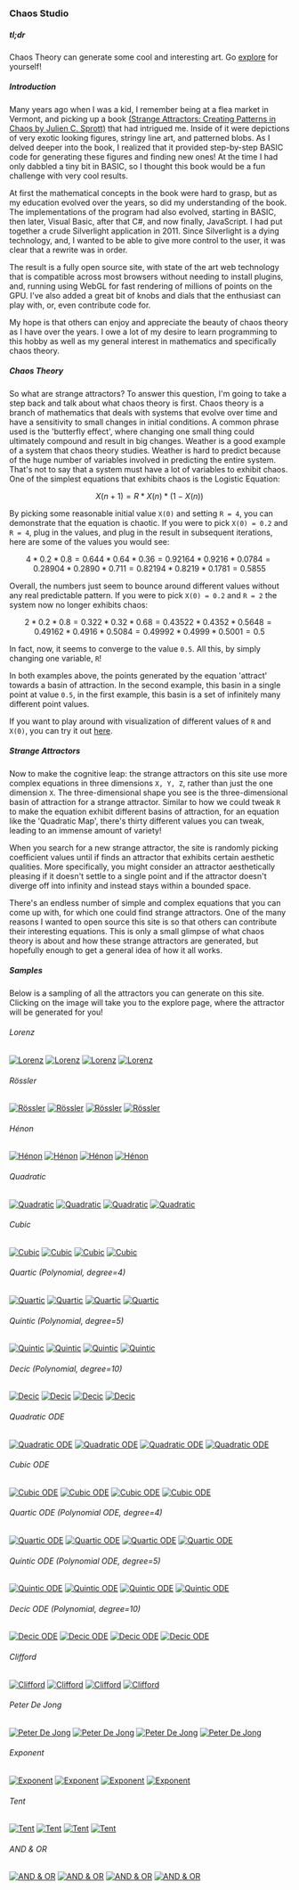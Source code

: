 ### Chaos Studio

##### tl;dr
Chaos Theory can generate some cool and interesting art. Go [explore](http://chaos-stud.io/#/explore) for yourself!

##### Introduction
Many years ago when I was a kid, I remember being at a flea market in Vermont, and picking up a 
book [(Strange Attractors:
Creating Patterns in Chaos by Julien C. Sprott)](http://sprott.physics.wisc.edu/sa.htm) that had intrigued me.  Inside of it were 
depictions of very exotic looking figures, stringy line art, and patterned blobs.  As I delved 
deeper into the book, I realized that it provided step-by-step BASIC code for generating these 
figures and finding new ones!  At the time I had only dabbled a tiny bit in BASIC, so I thought 
this book would be a fun challenge with very cool results.

At first the mathematical concepts in the book were hard to grasp, but as my education evolved 
over the years, so did my understanding of the book.  The implementations of the program had 
also evolved, starting in BASIC, then later, Visual Basic, after that C#, and now finally, 
JavaScript.  I had put together a crude Silverlight application in 2011. Since Silverlight is 
a dying technology, and, I wanted to be able to give more control to the user, it was clear 
that a rewrite was in order.


The result is a fully open source site, with state of the art web technology that is compatible 
across most browsers without needing to install plugins, and, running using WebGL for fast 
rendering of millions of points on the GPU.  I've also added a great bit of knobs and dials that 
the enthusiast can play with, or, even contribute code for.


My hope is that others can enjoy and appreciate the beauty of chaos theory as I have over the 
years.  I owe a lot of my desire to learn programming to this hobby as well as my general interest 
in mathematics and specifically chaos theory. 

##### Chaos Theory
So what are strange attractors?  To answer this question, I'm going to take a step back and talk
about what chaos theory is first.  Chaos theory is a branch of mathematics that deals with
systems that evolve over time and have a sensitivity to small changes in initial conditions.
A common phrase used is the 'butterfly effect', where changing one small thing could ultimately
compound and result in big changes.  Weather is a good example of a system that chaos theory
studies.  Weather is hard to predict because of the huge number of variables involved in
predicting the entire system.  That's not to say that a system must have a lot of variables
to exhibit chaos.  One of the simplest equations that exhibits chaos is the Logistic Equation:

```math
X(n+1) = R * X(n) * (1 - X(n))
```

By picking some reasonable initial value `X(0)` and setting `R = 4`, you can demonstrate that
the equation is chaotic.  If you were to pick `X(0) = 0.2` and `R = 4`, plug in the values,
and plug in the result in subsequent iterations, here are some of the values you would see:

```math
4 * 0.2 * 0.8 = 0.64
4 * 0.64 * 0.36 = 0.9216
4 * 0.9216 * 0.0784 = 0.2890
4 * 0.2890 * 0.711 = 0.8219
4 * 0.8219 * 0.1781 = 0.5855
```

Overall, the numbers just seem to bounce around different values without any real predictable
pattern. If you were to pick `X(0) = 0.2` and `R = 2` the system now no longer exhibits chaos:

```math
2 * 0.2 * 0.8 = 0.32
2 * 0.32 * 0.68 = 0.4352
2 * 0.4352 * 0.5648 = 0.4916
2 * 0.4916 * 0.5084 = 0.4999
2 * 0.4999 * 0.5001 = 0.5
```

In fact, now, it seems to converge to the value `0.5`.  All this, by simply changing one
variable, `R`!

In both examples above, the points generated by the equation 'attract' towards a basin of
attraction.  In the second example, this basin in a single point at value `0.5`, in the first
example, this basin is a set of infinitely many different point values.

If you want to play around with visualization of different values of `R` and `X(0)`, you can try it out [here](http://chaos-stud.io/#/logistic).

##### Strange Attractors
Now to make the cognitive leap: the strange attractors on this site use more complex equations
in three dimensions `X, Y, Z`, rather than just the one dimension `X`.  The three-dimensional
shape you see is the three-dimensional basin of attraction for a strange attractor.  Similar to
how we could tweak `R` to make the equation exhibit different basins of attraction, for an
equation like the 'Quadratic Map', there's thirty different values you can tweak, leading to an
immense amount of variety!

When you search for a new strange attractor, the site is randomly picking coefficient values
until if finds an attractor that exhibits certain aesthetic qualities.  More specifically, you
might consider an attractor aesthetically pleasing if it doesn't settle to a single point and
if the attractor doesn't diverge off into infinity and instead stays within a bounded space.

There's an endless number of simple and complex equations that you can come up with, for which
one could find strange attractors.  One of the many reasons I wanted to open source this
site is so that others can contribute their interesting equations.  This is only a small glimpse of
what chaos theory is about and how these strange attractors are generated, but hopefully enough
to get a general idea of how it all works.

##### Samples
Below is a sampling of all the attractors you can generate on this site.  Clicking on the image will
take you to the explore page, where the attractor will be generated for you!

###### Lorenz
[![Lorenz](../png/lorenz1.png)](http://chaos-stud.io/#/explore/PDE3OkF0dHJhY3RvclNuYXBzaG90MzptYXA8OTpMb3JlbnpNYXA+Mzpybmc8Mjc6TGluZWFyQ29uZ3J1ZW50aWFsR2VuZXJhdG9yNDpzZWVkKDE1MDYxOTkxMTM5MDkpPj4=)
[![Lorenz](../png/lorenz2.png)](http://chaos-stud.io/#/explore/PDE3OkF0dHJhY3RvclNuYXBzaG90MzptYXA8OTpMb3JlbnpNYXA+Mzpybmc8Mjc6TGluZWFyQ29uZ3J1ZW50aWFsR2VuZXJhdG9yNDpzZWVkKDE1MDYxOTkzNjcwNzYpPj4=)
[![Lorenz](../png/lorenz3.png)](http://chaos-stud.io/#/explore/PDE3OkF0dHJhY3RvclNuYXBzaG90MzptYXA8OTpMb3JlbnpNYXA+Mzpybmc8Mjc6TGluZWFyQ29uZ3J1ZW50aWFsR2VuZXJhdG9yNDpzZWVkKDE1MDYxOTk0MzA5NjQpPj4=)
[![Lorenz](../png/lorenz4.png)](http://chaos-stud.io/#/explore/PDE3OkF0dHJhY3RvclNuYXBzaG90MzptYXA8OTpMb3JlbnpNYXA+Mzpybmc8Mjc6TGluZWFyQ29uZ3J1ZW50aWFsR2VuZXJhdG9yNDpzZWVkKDE1MDYxOTk1NDI2MjQpPj4=)

###### Rössler
[![Rössler](../png/rossler1.png)](http://chaos-stud.io/#/explore/PDE3OkF0dHJhY3RvclNuYXBzaG90MzptYXA8MTA6Um9zc2xlck1hcD4zOnJuZzwyNzpMaW5lYXJDb25ncnVlbnRpYWxHZW5lcmF0b3I0OnNlZWQoMTUwNjIwMTkyNTk2NSk+Pg==)
[![Rössler](../png/rossler2.png)](http://chaos-stud.io/#/explore/PDE3OkF0dHJhY3RvclNuYXBzaG90MzptYXA8MTA6Um9zc2xlck1hcD4zOnJuZzwyNzpMaW5lYXJDb25ncnVlbnRpYWxHZW5lcmF0b3I0OnNlZWQoMTUwNjIwMjQxNjg1Nik+Pg==)
[![Rössler](../png/rossler3.png)](http://chaos-stud.io/#/explore/PDE3OkF0dHJhY3RvclNuYXBzaG90MzptYXA8MTA6Um9zc2xlck1hcD4zOnJuZzwyNzpMaW5lYXJDb25ncnVlbnRpYWxHZW5lcmF0b3I0OnNlZWQoMTUwNjIwMjU1ODk1OSk+Pg==)
[![Rössler](../png/rossler4.png)](http://chaos-stud.io/#/explore/PDE3OkF0dHJhY3RvclNuYXBzaG90MzptYXA8MTA6Um9zc2xlck1hcD4zOnJuZzwyNzpMaW5lYXJDb25ncnVlbnRpYWxHZW5lcmF0b3I0OnNlZWQoMTUwNjIwMjYxODY5NCk+Pg==)

###### Hénon
[![Hénon](../png/henon1.png)](http://chaos-stud.io/#/explore/PDE3OkF0dHJhY3RvclNuYXBzaG90MzptYXA8ODpIZW5vbk1hcD4zOnJuZzwyNzpMaW5lYXJDb25ncnVlbnRpYWxHZW5lcmF0b3I0OnNlZWQoMTUwNjE5ODcxODcwNCk+Pg==)
[![Hénon](../png/henon2.png)](http://chaos-stud.io/#/explore/PDE3OkF0dHJhY3RvclNuYXBzaG90MzptYXA8ODpIZW5vbk1hcD4zOnJuZzwyNzpMaW5lYXJDb25ncnVlbnRpYWxHZW5lcmF0b3I0OnNlZWQoMTUwNjE5ODg3NDE4OSk+Pg==)
[![Hénon](../png/henon3.png)](http://chaos-stud.io/#/explore/PDE3OkF0dHJhY3RvclNuYXBzaG90MzptYXA8ODpIZW5vbk1hcD4zOnJuZzwyNzpMaW5lYXJDb25ncnVlbnRpYWxHZW5lcmF0b3I0OnNlZWQoMTUwNjE5OTAwMDUxMCk+Pg==)
[![Hénon](../png/henon4.png)](http://chaos-stud.io/#/explore/PDE3OkF0dHJhY3RvclNuYXBzaG90MzptYXA8ODpIZW5vbk1hcD4zOnJuZzwyNzpMaW5lYXJDb25ncnVlbnRpYWxHZW5lcmF0b3I0OnNlZWQoMTUwNjE5OTA0NDE0MCk+Pg==)

###### Quadratic
[![Quadratic](../png/quadratic1.png)](http://chaos-stud.io/#/explore/PDE3OkF0dHJhY3RvclNuYXBzaG90MzptYXA8MTI6UXVhZHJhdGljTWFwPjM6cm5nPDI3OkxpbmVhckNvbmdydWVudGlhbEdlbmVyYXRvcjQ6c2VlZCgxNTA2MTg0MzU5ODQ1KT4+)
[![Quadratic](../png/quadratic2.png)](http://chaos-stud.io/#/explore/PDE3OkF0dHJhY3RvclNuYXBzaG90MzptYXA8MTI6UXVhZHJhdGljTWFwPjM6cm5nPDI3OkxpbmVhckNvbmdydWVudGlhbEdlbmVyYXRvcjQ6c2VlZCgxNTA2MTg0NTU0NzExKT4+)
[![Quadratic](../png/quadratic3.png)](http://chaos-stud.io/#/explore/PDE3OkF0dHJhY3RvclNuYXBzaG90MzptYXA8MTI6UXVhZHJhdGljTWFwPjM6cm5nPDI3OkxpbmVhckNvbmdydWVudGlhbEdlbmVyYXRvcjQ6c2VlZCgxNTA2MTg0NzIyNzQyKT4+)
[![Quadratic](../png/quadratic4.png)](http://chaos-stud.io/#/explore/PDE3OkF0dHJhY3RvclNuYXBzaG90MzptYXA8MTI6UXVhZHJhdGljTWFwPjM6cm5nPDI3OkxpbmVhckNvbmdydWVudGlhbEdlbmVyYXRvcjQ6c2VlZCgxNTA2MTg0Nzc1NDIwKT4+)

###### Cubic
[![Cubic](../png/cubic1.png)](http://chaos-stud.io/#/explore/PDE3OkF0dHJhY3RvclNuYXBzaG90MzptYXA8ODpDdWJpY01hcD4zOnJuZzwyNzpMaW5lYXJDb25ncnVlbnRpYWxHZW5lcmF0b3I0OnNlZWQoMTUwNjE4NjQ2OTkzNik+Pg==)
[![Cubic](../png/cubic2.png)](http://chaos-stud.io/#/explore/PDE3OkF0dHJhY3RvclNuYXBzaG90MzptYXA8ODpDdWJpY01hcD4zOnJuZzwyNzpMaW5lYXJDb25ncnVlbnRpYWxHZW5lcmF0b3I0OnNlZWQoMTUwNjE4NjYxNDYyNik+Pg==)
[![Cubic](../png/cubic3.png)](http://chaos-stud.io/#/explore/PDE3OkF0dHJhY3RvclNuYXBzaG90MzptYXA8ODpDdWJpY01hcD4zOnJuZzwyNzpMaW5lYXJDb25ncnVlbnRpYWxHZW5lcmF0b3I0OnNlZWQoMTUwNjE4NjcyMjQ1Mik+Pg==)
[![Cubic](../png/cubic4.png)](http://chaos-stud.io/#/explore/PDE3OkF0dHJhY3RvclNuYXBzaG90MzptYXA8ODpDdWJpY01hcD4zOnJuZzwyNzpMaW5lYXJDb25ncnVlbnRpYWxHZW5lcmF0b3I0OnNlZWQoMTUwNjE4NzI0NTQyMCk+Pg==)

###### Quartic (Polynomial, degree=4)
[![Quartic](../png/quartic1.png)](http://chaos-stud.io/#/explore/PDE3OkF0dHJhY3RvclNuYXBzaG90MzptYXA8MTM6UG9seW5vbWlhbE1hcDY6ZGVncmVlKDQpPjM6cm5nPDI3OkxpbmVhckNvbmdydWVudGlhbEdlbmVyYXRvcjQ6c2VlZCgxNTA2MjEzNTg4Njg0KT4+)
[![Quartic](../png/quartic2.png)](http://chaos-stud.io/#/explore/PDE3OkF0dHJhY3RvclNuYXBzaG90MzptYXA8MTM6UG9seW5vbWlhbE1hcDY6ZGVncmVlKDQpPjM6cm5nPDI3OkxpbmVhckNvbmdydWVudGlhbEdlbmVyYXRvcjQ6c2VlZCgxNTA2MjEzNzUyMDk4KT4+)
[![Quartic](../png/quartic3.png)](http://chaos-stud.io/#/explore/PDE3OkF0dHJhY3RvclNuYXBzaG90MzptYXA8MTM6UG9seW5vbWlhbE1hcDY6ZGVncmVlKDQpPjM6cm5nPDI3OkxpbmVhckNvbmdydWVudGlhbEdlbmVyYXRvcjQ6c2VlZCgxNTA2MjEzODE5MDgyKT4+)
[![Quartic](../png/quartic4.png)](http://chaos-stud.io/#/explore/PDE3OkF0dHJhY3RvclNuYXBzaG90MzptYXA8MTM6UG9seW5vbWlhbE1hcDY6ZGVncmVlKDQpPjM6cm5nPDI3OkxpbmVhckNvbmdydWVudGlhbEdlbmVyYXRvcjQ6c2VlZCgxNTA2MjE0MDY4MTI1KT4+)

###### Quintic (Polynomial, degree=5)
[![Quintic](../png/quintic1.png)](http://chaos-stud.io/#/explore/PDE3OkF0dHJhY3RvclNuYXBzaG90MzptYXA8MTM6UG9seW5vbWlhbE1hcDY6ZGVncmVlKDUpPjM6cm5nPDI3OkxpbmVhckNvbmdydWVudGlhbEdlbmVyYXRvcjQ6c2VlZCgxNTA2MjE0MTMyNDI4KT4+)
[![Quintic](../png/quintic2.png)](http://chaos-stud.io/#/explore/PDE3OkF0dHJhY3RvclNuYXBzaG90MzptYXA8MTM6UG9seW5vbWlhbE1hcDY6ZGVncmVlKDUpPjM6cm5nPDI3OkxpbmVhckNvbmdydWVudGlhbEdlbmVyYXRvcjQ6c2VlZCgxNTA2MjE0MjcwOTgyKT4+)
[![Quintic](../png/quintic3.png)](http://chaos-stud.io/#/explore/PDE3OkF0dHJhY3RvclNuYXBzaG90MzptYXA8MTM6UG9seW5vbWlhbE1hcDY6ZGVncmVlKDUpPjM6cm5nPDI3OkxpbmVhckNvbmdydWVudGlhbEdlbmVyYXRvcjQ6c2VlZCgxNTA2MjE0NDUwMDAwKT4+)
[![Quintic](../png/quintic4.png)](http://chaos-stud.io/#/explore/PDE3OkF0dHJhY3RvclNuYXBzaG90MzptYXA8MTM6UG9seW5vbWlhbE1hcDY6ZGVncmVlKDUpPjM6cm5nPDI3OkxpbmVhckNvbmdydWVudGlhbEdlbmVyYXRvcjQ6c2VlZCgxNTA2MjI2ODQ3MjE1KT4+)

###### Decic (Polynomial, degree=10)
[![Decic](../png/decic1.png)](http://chaos-stud.io/#/explore/PDE3OkF0dHJhY3RvclNuYXBzaG90MzptYXA8MTM6UG9seW5vbWlhbE1hcDY6ZGVncmVlKDEwKT4zOnJuZzwyNzpMaW5lYXJDb25ncnVlbnRpYWxHZW5lcmF0b3I0OnNlZWQoMTUwNjIxNzIwMzgzNik+Pg==)
[![Decic](../png/decic2.png)](http://chaos-stud.io/#/explore/PDE3OkF0dHJhY3RvclNuYXBzaG90MzptYXA8MTM6UG9seW5vbWlhbE1hcDY6ZGVncmVlKDEwKT4zOnJuZzwyNzpMaW5lYXJDb25ncnVlbnRpYWxHZW5lcmF0b3I0OnNlZWQoMTUwNjIxNzM3MDQyNik+Pg==)
[![Decic](../png/decic3.png)](http://chaos-stud.io/#/explore/PDE3OkF0dHJhY3RvclNuYXBzaG90MzptYXA8MTM6UG9seW5vbWlhbE1hcDY6ZGVncmVlKDEwKT4zOnJuZzwyNzpMaW5lYXJDb25ncnVlbnRpYWxHZW5lcmF0b3I0OnNlZWQoMTUwNjIxNzUyMDczOSk+Pg==)
[![Decic](../png/decic4.png)](http://chaos-stud.io/#/explore/PDE3OkF0dHJhY3RvclNuYXBzaG90MzptYXA8MTM6UG9seW5vbWlhbE1hcDY6ZGVncmVlKDEwKT4zOnJuZzwyNzpMaW5lYXJDb25ncnVlbnRpYWxHZW5lcmF0b3I0OnNlZWQoMTUwNjIxNzgzNzU5Mik+Pg==)

###### Quadratic ODE
[![Quadratic ODE](../png/quadraticode1.png)](http://chaos-stud.io/#/explore/PDE3OkF0dHJhY3RvclNuYXBzaG90MzptYXA8MTU6UXVhZHJhdGljT2RlTWFwPjM6cm5nPDI3OkxpbmVhckNvbmdydWVudGlhbEdlbmVyYXRvcjQ6c2VlZCgxNTA2MjAzODI2MzU1KT4+)
[![Quadratic ODE](../png/quadraticode2.png)](http://chaos-stud.io/#/explore/PDE3OkF0dHJhY3RvclNuYXBzaG90MzptYXA8MTU6UXVhZHJhdGljT2RlTWFwPjM6cm5nPDI3OkxpbmVhckNvbmdydWVudGlhbEdlbmVyYXRvcjQ6c2VlZCgxNTA2MjA0MDQ1MDk1KT4+)
[![Quadratic ODE](../png/quadraticode3.png)](http://chaos-stud.io/#/explore/PDE3OkF0dHJhY3RvclNuYXBzaG90MzptYXA8MTU6UXVhZHJhdGljT2RlTWFwPjM6cm5nPDI3OkxpbmVhckNvbmdydWVudGlhbEdlbmVyYXRvcjQ6c2VlZCgxNTA2MjA0MzE5OTY3KT4+)
[![Quadratic ODE](../png/quadraticode4.png)](http://chaos-stud.io/#/explore/PDE3OkF0dHJhY3RvclNuYXBzaG90MzptYXA8MTU6UXVhZHJhdGljT2RlTWFwPjM6cm5nPDI3OkxpbmVhckNvbmdydWVudGlhbEdlbmVyYXRvcjQ6c2VlZCgxNTA2MjA0NDIzMTg5KT4+)

###### Cubic ODE
[![Cubic ODE](../png/cubicode1.png)](http://chaos-stud.io/#/explore/PDE3OkF0dHJhY3RvclNuYXBzaG90MzptYXA8MTE6Q3ViaWNPZGVNYXA+Mzpybmc8Mjc6TGluZWFyQ29uZ3J1ZW50aWFsR2VuZXJhdG9yNDpzZWVkKDE1MDYyMDUxMDUwNDkpPj4=)
[![Cubic ODE](../png/cubicode2.png)](http://chaos-stud.io/#/explore/PDE3OkF0dHJhY3RvclNuYXBzaG90MzptYXA8MTE6Q3ViaWNPZGVNYXA+Mzpybmc8Mjc6TGluZWFyQ29uZ3J1ZW50aWFsR2VuZXJhdG9yNDpzZWVkKDE1MDYyMDUxNzA0NzIpPj4=)
[![Cubic ODE](../png/cubicode3.png)](http://chaos-stud.io/#/explore/PDE3OkF0dHJhY3RvclNuYXBzaG90MzptYXA8MTE6Q3ViaWNPZGVNYXA+Mzpybmc8Mjc6TGluZWFyQ29uZ3J1ZW50aWFsR2VuZXJhdG9yNDpzZWVkKDE1MDYyMDUyNzkzNTcpPj4=)
[![Cubic ODE](../png/cubicode4.png)](http://chaos-stud.io/#/explore/PDE3OkF0dHJhY3RvclNuYXBzaG90MzptYXA8MTE6Q3ViaWNPZGVNYXA+Mzpybmc8Mjc6TGluZWFyQ29uZ3J1ZW50aWFsR2VuZXJhdG9yNDpzZWVkKDE1MDYzOTcyNDk0MzUpPj4=)

###### Quartic ODE (Polynomial ODE, degree=4)
[![Quartic ODE](../png/quarticode1.png)](http://chaos-stud.io/#/explore/PDE3OkF0dHJhY3RvclNuYXBzaG90MzptYXA8MTY6UG9seW5vbWlhbE9kZU1hcDY6ZGVncmVlKDQpPjM6cm5nPDI3OkxpbmVhckNvbmdydWVudGlhbEdlbmVyYXRvcjQ6c2VlZCgxNTA2MjE0OTg1Mjg4KT4+)
[![Quartic ODE](../png/quarticode2.png)](http://chaos-stud.io/#/explore/PDE3OkF0dHJhY3RvclNuYXBzaG90MzptYXA8MTY6UG9seW5vbWlhbE9kZU1hcDY6ZGVncmVlKDQpPjM6cm5nPDI3OkxpbmVhckNvbmdydWVudGlhbEdlbmVyYXRvcjQ6c2VlZCgxNTA2MjE1MjA3MTIzKT4+)
[![Quartic ODE](../png/quarticode3.png)](http://chaos-stud.io/#/explore/PDE3OkF0dHJhY3RvclNuYXBzaG90MzptYXA8MTY6UG9seW5vbWlhbE9kZU1hcDY6ZGVncmVlKDQpPjM6cm5nPDI3OkxpbmVhckNvbmdydWVudGlhbEdlbmVyYXRvcjQ6c2VlZCgxNTA2MjE1NTQ2MjU1KT4+)
[![Quartic ODE](../png/quarticode4.png)](http://chaos-stud.io/#/explore/PDE3OkF0dHJhY3RvclNuYXBzaG90MzptYXA8MTY6UG9seW5vbWlhbE9kZU1hcDY6ZGVncmVlKDQpPjM6cm5nPDI3OkxpbmVhckNvbmdydWVudGlhbEdlbmVyYXRvcjQ6c2VlZCgxNTA2MjE1NjM2MzE4KT4+)

###### Quintic ODE (Polynomial ODE, degree=5)
[![Quintic ODE](../png/quinticode1.png)](http://chaos-stud.io/#/explore/PDE3OkF0dHJhY3RvclNuYXBzaG90MzptYXA8MTY6UG9seW5vbWlhbE9kZU1hcDY6ZGVncmVlKDUpPjM6cm5nPDI3OkxpbmVhckNvbmdydWVudGlhbEdlbmVyYXRvcjQ6c2VlZCgxNTA2MjE1NzMxMzUyKT4+)
[![Quintic ODE](../png/quinticode2.png)](http://chaos-stud.io/#/explore/PDE3OkF0dHJhY3RvclNuYXBzaG90MzptYXA8MTY6UG9seW5vbWlhbE9kZU1hcDY6ZGVncmVlKDUpPjM6cm5nPDI3OkxpbmVhckNvbmdydWVudGlhbEdlbmVyYXRvcjQ6c2VlZCgxNTA2MjE1OTEzMDY5KT4+)
[![Quintic ODE](../png/quinticode3.png)](http://chaos-stud.io/#/explore/PDE3OkF0dHJhY3RvclNuYXBzaG90MzptYXA8MTY6UG9seW5vbWlhbE9kZU1hcDY6ZGVncmVlKDUpPjM6cm5nPDI3OkxpbmVhckNvbmdydWVudGlhbEdlbmVyYXRvcjQ6c2VlZCgxNTA2MjE2MDI3MzE2KT4+)
[![Quintic ODE](../png/quinticode4.png)](http://chaos-stud.io/#/explore/PDE3OkF0dHJhY3RvclNuYXBzaG90MzptYXA8MTY6UG9seW5vbWlhbE9kZU1hcDY6ZGVncmVlKDUpPjM6cm5nPDI3OkxpbmVhckNvbmdydWVudGlhbEdlbmVyYXRvcjQ6c2VlZCgxNTA2MjE2MTg3NjIzKT4+)

###### Decic ODE (Polynomial, degree=10)
[![Decic ODE](../png/decicode1.png)](http://chaos-stud.io/#/explore/PDE3OkF0dHJhY3RvclNuYXBzaG90MzptYXA8MTY6UG9seW5vbWlhbE9kZU1hcDY6ZGVncmVlKDEwKT4zOnJuZzwyNzpMaW5lYXJDb25ncnVlbnRpYWxHZW5lcmF0b3I0OnNlZWQoMTUwNjIxODEzMDYwMSk+Pg==)
[![Decic ODE](../png/decicode2.png)](http://chaos-stud.io/#/explore/PDE3OkF0dHJhY3RvclNuYXBzaG90MzptYXA8MTY6UG9seW5vbWlhbE9kZU1hcDY6ZGVncmVlKDEwKT4zOnJuZzwyNzpMaW5lYXJDb25ncnVlbnRpYWxHZW5lcmF0b3I0OnNlZWQoMTUwNjIxODM1MjQwNSk+Pg==)
[![Decic ODE](../png/decicode3.png)](http://chaos-stud.io/#/explore/PDE3OkF0dHJhY3RvclNuYXBzaG90MzptYXA8MTY6UG9seW5vbWlhbE9kZU1hcDY6ZGVncmVlKDEwKT4zOnJuZzwyNzpMaW5lYXJDb25ncnVlbnRpYWxHZW5lcmF0b3I0OnNlZWQoMTUwNjIxODQ5MzE3MSk+Pg==)
[![Decic ODE](../png/decicode4.png)](http://chaos-stud.io/#/explore/PDE3OkF0dHJhY3RvclNuYXBzaG90MzptYXA8MTY6UG9seW5vbWlhbE9kZU1hcDY6ZGVncmVlKDEwKT4zOnJuZzwyNzpMaW5lYXJDb25ncnVlbnRpYWxHZW5lcmF0b3I0OnNlZWQoMTUwNjIxODgxNDM3OCk+Pg==)

###### Clifford
[![Clifford](../png/clifford1.png)](http://chaos-stud.io/#/explore/PDE3OkF0dHJhY3RvclNuYXBzaG90MzptYXA8MTE6Q2xpZmZvcmRNYXA+Mzpybmc8Mjc6TGluZWFyQ29uZ3J1ZW50aWFsR2VuZXJhdG9yNDpzZWVkKDE1MDYxOTc2NTM5NTQpPj4=)
[![Clifford](../png/clifford2.png)](http://chaos-stud.io/#/explore/PDE3OkF0dHJhY3RvclNuYXBzaG90MzptYXA8MTE6Q2xpZmZvcmRNYXA+Mzpybmc8Mjc6TGluZWFyQ29uZ3J1ZW50aWFsR2VuZXJhdG9yNDpzZWVkKDE1MDYxOTc3NjU4NjApPj4=)
[![Clifford](../png/clifford3.png)](http://chaos-stud.io/#/explore/PDE3OkF0dHJhY3RvclNuYXBzaG90MzptYXA8MTE6Q2xpZmZvcmRNYXA+Mzpybmc8Mjc6TGluZWFyQ29uZ3J1ZW50aWFsR2VuZXJhdG9yNDpzZWVkKDE1MDYxOTc4MzcxNzIpPj4=)
[![Clifford](../png/clifford4.png)](http://chaos-stud.io/#/explore/PDE3OkF0dHJhY3RvclNuYXBzaG90MzptYXA8MTE6Q2xpZmZvcmRNYXA+Mzpybmc8Mjc6TGluZWFyQ29uZ3J1ZW50aWFsR2VuZXJhdG9yNDpzZWVkKDE1MDYxOTgxNjczMTUpPj4=)

###### Peter De Jong
[![Peter De Jong](../png/peterDeJong1.png)](http://chaos-stud.io/#/explore/PDE3OkF0dHJhY3RvclNuYXBzaG90MzptYXA8MTQ6UGV0ZXJEZUpvbmdNYXA+Mzpybmc8Mjc6TGluZWFyQ29uZ3J1ZW50aWFsR2VuZXJhdG9yNDpzZWVkKDE1MDYxOTgyNzMwMDEpPj4=)
[![Peter De Jong](../png/peterDeJong2.png)](http://chaos-stud.io/#/explore/PDE3OkF0dHJhY3RvclNuYXBzaG90MzptYXA8MTQ6UGV0ZXJEZUpvbmdNYXA+Mzpybmc8Mjc6TGluZWFyQ29uZ3J1ZW50aWFsR2VuZXJhdG9yNDpzZWVkKDE1MDYxOTgzNDgxNjApPj4=)
[![Peter De Jong](../png/peterDeJong3.png)](http://chaos-stud.io/#/explore/PDE3OkF0dHJhY3RvclNuYXBzaG90MzptYXA8MTQ6UGV0ZXJEZUpvbmdNYXA+Mzpybmc8Mjc6TGluZWFyQ29uZ3J1ZW50aWFsR2VuZXJhdG9yNDpzZWVkKDE1MDYxOTg2NDE5NDgpPj4=)
[![Peter De Jong](../png/peterDeJong4.png)](http://chaos-stud.io/#/explore/PDE3OkF0dHJhY3RvclNuYXBzaG90MzptYXA8MTQ6UGV0ZXJEZUpvbmdNYXA+Mzpybmc8Mjc6TGluZWFyQ29uZ3J1ZW50aWFsR2VuZXJhdG9yNDpzZWVkKDE1MDYxOTg1MzA5NjApPj4=)

###### Exponent
[![Exponent](../png/exponent1.png)](http://chaos-stud.io/#/explore/PDE3OkF0dHJhY3RvclNuYXBzaG90MzptYXA8MTE6RXhwb25lbnRNYXA+Mzpybmc8Mjc6TGluZWFyQ29uZ3J1ZW50aWFsR2VuZXJhdG9yNDpzZWVkKDE1MDYyMDAyMzQ4MDUpPj4=)
[![Exponent](../png/exponent2.png)](http://chaos-stud.io/#/explore/PDE3OkF0dHJhY3RvclNuYXBzaG90MzptYXA8MTE6RXhwb25lbnRNYXA+Mzpybmc8Mjc6TGluZWFyQ29uZ3J1ZW50aWFsR2VuZXJhdG9yNDpzZWVkKDE1MDYyMDA0NDc0MDQpPj4=)
[![Exponent](../png/exponent3.png)](http://chaos-stud.io/#/explore/PDE3OkF0dHJhY3RvclNuYXBzaG90MzptYXA8MTE6RXhwb25lbnRNYXA+Mzpybmc8Mjc6TGluZWFyQ29uZ3J1ZW50aWFsR2VuZXJhdG9yNDpzZWVkKDE1MDYyMDA1MTQyNjIpPj4=)
[![Exponent](../png/exponent4.png)](http://chaos-stud.io/#/explore/PDE3OkF0dHJhY3RvclNuYXBzaG90MzptYXA8MTE6RXhwb25lbnRNYXA+Mzpybmc8Mjc6TGluZWFyQ29uZ3J1ZW50aWFsR2VuZXJhdG9yNDpzZWVkKDE1MDYyMDA1ODY1ODUpPj4=)

###### Tent
[![Tent](../png/tent1.png)](http://chaos-stud.io/#/explore/PDE3OkF0dHJhY3RvclNuYXBzaG90MzptYXA8NzpUZW50TWFwPjM6cm5nPDI3OkxpbmVhckNvbmdydWVudGlhbEdlbmVyYXRvcjQ6c2VlZCgxNTA2MTk5NjcyMzYxKT4+)
[![Tent](../png/tent2.png)](http://chaos-stud.io/#/explore/PDE3OkF0dHJhY3RvclNuYXBzaG90MzptYXA8NzpUZW50TWFwPjM6cm5nPDI3OkxpbmVhckNvbmdydWVudGlhbEdlbmVyYXRvcjQ6c2VlZCgxNTA2MTk5NzY3NzI3KT4+)
[![Tent](../png/tent3.png)](http://chaos-stud.io/#/explore/PDE3OkF0dHJhY3RvclNuYXBzaG90MzptYXA8NzpUZW50TWFwPjM6cm5nPDI3OkxpbmVhckNvbmdydWVudGlhbEdlbmVyYXRvcjQ6c2VlZCgxNTA2MjAwMTg0OTgzKT4+)
[![Tent](../png/tent4.png)](http://chaos-stud.io/#/explore/PDE3OkF0dHJhY3RvclNuYXBzaG90MzptYXA8NzpUZW50TWFwPjM6cm5nPDI3OkxpbmVhckNvbmdydWVudGlhbEdlbmVyYXRvcjQ6c2VlZCgxNTA2MjAwMDc4MzQ2KT4+)

###### AND & OR
[![AND & OR](../png/andor1.png)](http://chaos-stud.io/#/explore/PDE3OkF0dHJhY3RvclNuYXBzaG90MzptYXA8ODpBbmRPck1hcD4zOnJuZzwyNzpMaW5lYXJDb25ncnVlbnRpYWxHZW5lcmF0b3I0OnNlZWQoMTUwNjIwMDg2OTk2OSk+Pg==)
[![AND & OR](../png/andor2.png)](http://chaos-stud.io/#/explore/PDE3OkF0dHJhY3RvclNuYXBzaG90MzptYXA8ODpBbmRPck1hcD4zOnJuZzwyNzpMaW5lYXJDb25ncnVlbnRpYWxHZW5lcmF0b3I0OnNlZWQoMTUwNjIwMDkyNjg4NCk+Pg==)
[![AND & OR](../png/andor3.png)](http://chaos-stud.io/#/explore/PDE3OkF0dHJhY3RvclNuYXBzaG90MzptYXA8ODpBbmRPck1hcD4zOnJuZzwyNzpMaW5lYXJDb25ncnVlbnRpYWxHZW5lcmF0b3I0OnNlZWQoMTUwNjIwMDk4ODI1OCk+Pg==)
[![AND & OR](../png/andor4.png)](http://chaos-stud.io/#/explore/PDE3OkF0dHJhY3RvclNuYXBzaG90MzptYXA8ODpBbmRPck1hcD4zOnJuZzwyNzpMaW5lYXJDb25ncnVlbnRpYWxHZW5lcmF0b3I0OnNlZWQoMTUwNjIwMTA3OTY5OSk+Pg==)

